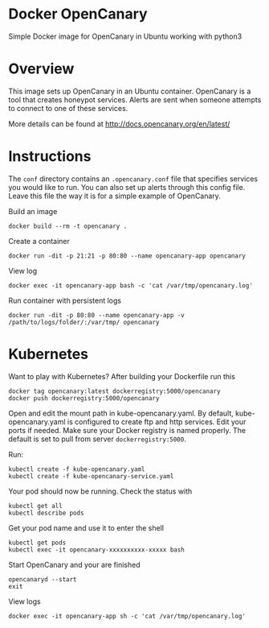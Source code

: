 # Docker OpenCanary
Simple Docker image for OpenCanary in Ubuntu working with python3


# Overview
This image sets up OpenCanary in an Ubuntu container. OpenCanary is a tool that creates honeypot services. Alerts are sent when someone attempts to connect to one of these services.

More details can be found at http://docs.opencanary.org/en/latest/

# Instructions

The `conf` directory contains an `.opencanary.conf` file that specifies services you would like to run. You can also set up alerts through this config file. Leave this file the way it is for a simple example of OpenCanary.

Build an image
```
docker build --rm -t opencanary .
```

Create a container
```
docker run -dit -p 21:21 -p 80:80 --name opencanary-app opencanary
```
View log
```
docker exec -it opencanary-app bash -c 'cat /var/tmp/opencanary.log'
```

Run container with persistent logs
```
docker run -dit -p 80:80 --name opencanary-app -v /path/to/logs/folder/:/var/tmp/ opencanary
```

# Kubernetes

Want to play with Kubernetes?
After building your Dockerfile run this

```
docker tag opencanary:latest dockerregistry:5000/opencanary
docker push dockerregistry:5000/opencanary
```

Open and edit the mount path in kube-opencanary.yaml.
By default, kube-opencanary.yaml is configured to create ftp and http services.
Edit your ports if needed.
Make sure your Docker registry is named properly.  The default is set to pull from server `dockerregistry:5000`.

Run:
```
kubectl create -f kube-opencanary.yaml
kubectl create -f kube-opencanary-service.yaml
```

Your pod should now be running.  Check the status with

```
kubectl get all
kubectl describe pods
```

Get your pod name and use it to enter the shell

```
kubectl get pods
kubectl exec -it opencanary-xxxxxxxxxx-xxxxx bash
```
Start OpenCanary and your are finished
```
opencanaryd --start
exit
```

View logs
```
docker exec -it opencanary-app sh -c 'cat /var/tmp/opencanary.log'
```
